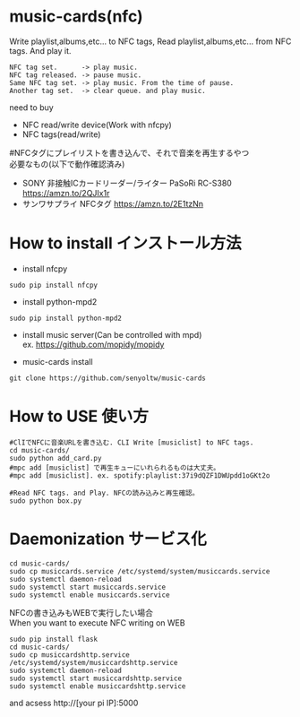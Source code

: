 # music-cards(nfc)
Write playlist,albums,etc... to NFC tags, Read playlist,albums,etc... from NFC tags. And play it.  

```
NFC tag set.      -> play music.
NFC tag released. -> pause music.
Same NFC tag set. -> play music. From the time of pause.
Another tag set.  -> clear queue. and play music.
```

need to buy  
- NFC read/write device(Work with nfcpy)  
- NFC tags(read/write)

#NFCタグにプレイリストを書き込んで、それで音楽を再生するやつ  
必要なもの(以下で動作確認済み)  
- SONY 非接触ICカードリーダー/ライター PaSoRi RC-S380 https://amzn.to/2QJIx1r
- サンワサプライ NFCタグ https://amzn.to/2E1tzNn

# How to install インストール方法
- install nfcpy  
```
sudo pip install nfcpy
```

- install python-mpd2  
```
sudo pip install python-mpd2
```

- install music server(Can be controlled with mpd)    
ex. https://github.com/mopidy/mopidy  

- music-cards install
```
git clone https://github.com/senyoltw/music-cards
```

# How to USE 使い方

```
#ClIでNFCに音楽URLを書き込む. CLI Write [musiclist] to NFC tags.
cd music-cards/
sudo python add_card.py  
#mpc add [musiclist] で再生キューにいれられるものは大丈夫。
#mpc add [musiclist]. ex. spotify:playlist:37i9dQZF1DWUpdd1oGKt2o

#Read NFC tags. and Play. NFCの読み込みと再生確認。
sudo python box.py
```
# Daemonization サービス化
```
cd music-cards/
sudo cp musiccards.service /etc/systemd/system/musiccards.service
sudo systemctl daemon-reload
sudo systemctl start musiccards.service
sudo systemctl enable musiccards.service
```

NFCの書き込みもWEBで実行したい場合  
When you want to execute NFC writing on WEB
```
sudo pip install flask
cd music-cards/
sudo cp musiccardshttp.service /etc/systemd/system/musiccardshttp.service
sudo systemctl daemon-reload
sudo systemctl start musiccardshttp.service
sudo systemctl enable musiccardshttp.service
```
and acsess http://[your pi IP]:5000

